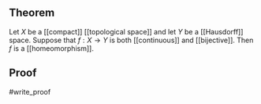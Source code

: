## Theorem
Let $X$ be a [[compact]] [[topological space]] and let $Y$ be a [[Hausdorff]] space. Suppose that $f:X\to Y$ is both [[continuous]] and [[bijective]]. Then $f$ is a [[homeomorphism]].
## Proof
#write_proof 